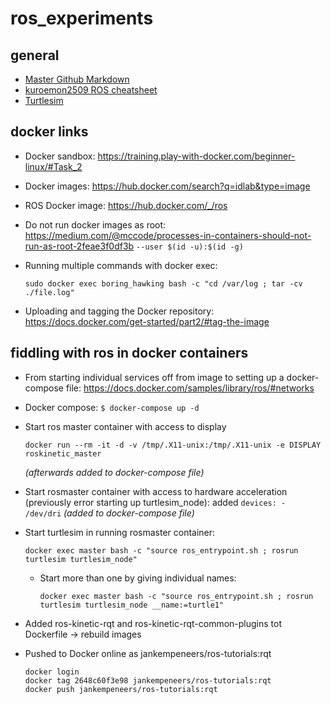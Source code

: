 # ros_experiments
## general
- [Master Github Markdown](https://guides.github.com/features/mastering-markdown/)
- [kuroemon2509 ROS cheatsheet](https://github.com/kuroemon2509/ROS-cheatsheet)
- [Turtlesim](http://wiki.ros.org/ROS/Tutorials/UnderstandingNodes)

## docker links
* Docker sandbox: https://training.play-with-docker.com/beginner-linux/#Task_2
* Docker images: https://hub.docker.com/search?q=idlab&type=image
* ROS Docker image: https://hub.docker.com/_/ros
* Do not run docker images as root: https://medium.com/@mccode/processes-in-containers-should-not-run-as-root-2feae3f0df3b `--user $(id -u):$(id -g)`
* Running multiple commands with docker exec:

      sudo docker exec boring_hawking bash -c "cd /var/log ; tar -cv ./file.log"

* Uploading and tagging the Docker repository: https://docs.docker.com/get-started/part2/#tag-the-image


## fiddling with ros in docker containers
* From starting individual services off from image to setting up a docker-compose file: https://docs.docker.com/samples/library/ros/#networks
* Docker compose: ` $ docker-compose up -d `

* Start ros master container with access to display

      docker run --rm -it -d -v /tmp/.X11-unix:/tmp/.X11-unix -e DISPLAY roskinetic_master
	*(afterwards added to docker-compose file)*
* Start rosmaster container with access to hardware acceleration (previously error starting up turtlesim_node): added `devices: - /dev/dri` *(added to docker-compose file)*

* Start turtlesim in running rosmaster container:

      docker exec master bash -c "source ros_entrypoint.sh ; rosrun turtlesim turtlesim_node"

  * Start more than one by giving individual names:
  
        docker exec master bash -c "source ros_entrypoint.sh ; rosrun turtlesim turtlesim_node __name:=turtle1"

* Added ros-kinetic-rqt and ros-kinetic-rqt-common-plugins tot Dockerfile → rebuild images
* Pushed to Docker online as jankempeneers/ros-tutorials:rqt

      docker login
      docker tag 2648c60f3e98 jankempeneers/ros-tutorials:rqt
      docker push jankempeneers/ros-tutorials:rqt


